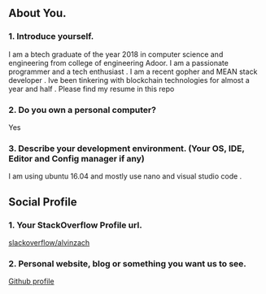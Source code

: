 ## About You.
### 1. Introduce yourself.

   I am a btech graduate of the year 2018 in computer science and engineering from college of engineering Adoor. I am a passionate programmer and a tech enthusiast . I am a recent gopher and MEAN stack developer . Ive been tinkering with blockchain technologies for almost a year and half . Please find my resume in this repo

### 2. Do you own a personal computer?

   Yes

### 3. Describe your development environment. (Your OS, IDE, Editor and Config manager if any)

   I am using ubuntu 16.04 and mostly use nano and visual studio code .

## Social Profile
### 1. Your StackOverflow Profile url.

[slackoverflow/alvinzach](https://stackoverflow.com/users/4623462/alvin-zachariah)

### 2. Personal website, blog or something you want us to see.

[Github profile](https://github.com/alvinzach)
